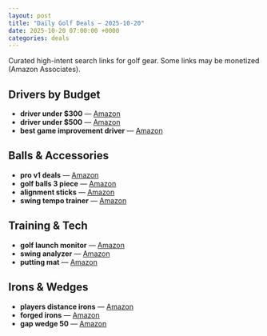 ```yaml
---
layout: post
title: "Daily Golf Deals — 2025-10-20"
date: 2025-10-20 07:00:00 +0000
categories: deals
---
```


Curated high-intent search links for golf gear. Some links may be monetized (Amazon Associates).

## Drivers by Budget
- **driver under $300** — [Amazon](https://www.amazon.com/s?k=driver%20under%20%24300&tag=guildofgolfde-20)
- **driver under $500** — [Amazon](https://www.amazon.com/s?k=driver%20under%20%24500&tag=guildofgolfde-20)
- **best game improvement driver** — [Amazon](https://www.amazon.com/s?k=best%20game%20improvement%20driver&tag=guildofgolfde-20)

## Balls & Accessories
- **pro v1 deals** — [Amazon](https://www.amazon.com/s?k=pro%20v1%20deals&tag=guildofgolfde-20)
- **golf balls 3 piece** — [Amazon](https://www.amazon.com/s?k=golf%20balls%203%20piece&tag=guildofgolfde-20)
- **alignment sticks** — [Amazon](https://www.amazon.com/s?k=alignment%20sticks&tag=guildofgolfde-20)
- **swing tempo trainer** — [Amazon](https://www.amazon.com/s?k=swing%20tempo%20trainer&tag=guildofgolfde-20)

## Training & Tech
- **golf launch monitor** — [Amazon](https://www.amazon.com/s?k=golf%20launch%20monitor&tag=guildofgolfde-20)
- **swing analyzer** — [Amazon](https://www.amazon.com/s?k=swing%20analyzer&tag=guildofgolfde-20)
- **putting mat** — [Amazon](https://www.amazon.com/s?k=putting%20mat&tag=guildofgolfde-20)

## Irons & Wedges
- **players distance irons** — [Amazon](https://www.amazon.com/s?k=players%20distance%20irons&tag=guildofgolfde-20)
- **forged irons** — [Amazon](https://www.amazon.com/s?k=forged%20irons&tag=guildofgolfde-20)
- **gap wedge 50** — [Amazon](https://www.amazon.com/s?k=gap%20wedge%2050&tag=guildofgolfde-20)

